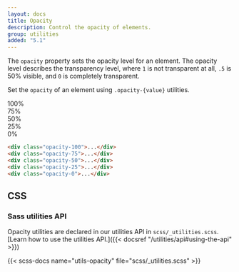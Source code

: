 ```yaml
---
layout: docs
title: Opacity
description: Control the opacity of elements.
group: utilities
added: "5.1"
---
```


The `opacity` property sets the opacity level for an element. The opacity level describes the transparency level, where `1` is not transparent at all, `.5` is 50% visible, and `0` is completely transparent.

Set the `opacity` of an element using `.opacity-{value}` utilities.

<div class="bd-example d-sm-flex">
  <div class="opacity-100 p-3 m-2 bg-primary text-light fw-bold rounded">100%</div>
  <div class="opacity-75 p-3 m-2 bg-primary text-light fw-bold rounded">75%</div>
  <div class="opacity-50 p-3 m-2 bg-primary text-light fw-bold rounded">50%</div>
  <div class="opacity-25 p-3 m-2 bg-primary text-light fw-bold rounded">25%</div>
  <div class="opacity-0 p-3 m-2 bg-primary text-light fw-bold rounded">0%</div>
</div>

```html
<div class="opacity-100">...</div>
<div class="opacity-75">...</div>
<div class="opacity-50">...</div>
<div class="opacity-25">...</div>
<div class="opacity-0">...</div>
```

## CSS

### Sass utilities API

Opacity utilities are declared in our utilities API in `scss/_utilities.scss`. [Learn how to use the utilities API.]({{< docsref "/utilities/api#using-the-api" >}})

{{< scss-docs name="utils-opacity" file="scss/_utilities.scss" >}}
